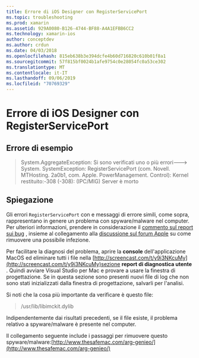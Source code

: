 ```yaml
---
title: Errore di iOS Designer con RegisterServicePort
ms.topic: troubleshooting
ms.prod: xamarin
ms.assetid: 929A0080-B126-4744-BF88-A4A1EFBB6CC2
ms.technology: xamarin-ios
author: conceptdev
ms.author: crdun
ms.date: 04/03/2018
ms.openlocfilehash: 815eb638b3e394dcfe4b60d716820c610b01f8a1
ms.sourcegitcommit: 57f815bf0024b1afe9754c0e28054fc0a53ce302
ms.translationtype: MT
ms.contentlocale: it-IT
ms.lasthandoff: 09/06/2019
ms.locfileid: "70769329"
---
```

# <a name="ios-designer-error-with-registerserviceport"></a>Errore di iOS Designer con RegisterServicePort

## <a name="sample-error"></a>Errore di esempio
> System.AggregateException: Si sono verificati uno o più errori---> System. SystemException: RegisterServicePort (com. Novell. MTHosting. 2a0b1, com. Apple. PowerManagement. Control): Kernel restituito:-308 (-308): (IPC/MIG) Server è morto

## <a name="explanation"></a>Spiegazione
Gli errori `RegisterServicePort` con e messaggi di errore simili, come sopra, rappresentano in genere un problema con spyware/malware nel computer. Per ulteriori informazioni, prendere in considerazione il [commento sul report sui bug](https://bugzilla.xamarin.com/show_bug.cgi?id=21907#c4) , insieme al collegamento alla [discussione sul forum Apple](https://discussions.apple.com/thread/5596008) su come rimuovere una possibile infezione. 

Per facilitare la diagnosi del problema, aprire la **console** dell'applicazione MacOS ed eliminare tutti i file nella [http://screencast.com/t/y9i3NKcuMy](http://screencast.com/t/y9i3NKcuMy)sezione **report di diagnostica utente** . Quindi avviare Visual Studio per Mac e provare a usare la finestra di progettazione. Se in questa sezione sono presenti nuovi file di log che non sono stati inizializzati dalla finestra di progettazione, salvarli per l'analisi.  

Si noti che la cosa più importante da verificare è questo file: 
> /usr/lib/libimckit.dylib

Indipendentemente dai risultati precedenti, se il file esiste, il problema relativo a spyware/malware è presente nel computer.  

Il collegamento seguente include i passaggi per rimuovere questo spyware/malware:[http://www.thesafemac.com/arg-genieo/](http://www.thesafemac.com/arg-genieo/)  
